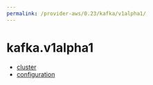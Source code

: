```yaml
---
permalink: /provider-aws/0.23/kafka/v1alpha1/
---
```


# kafka.v1alpha1



* [cluster](cluster.md)
* [configuration](configuration.md)